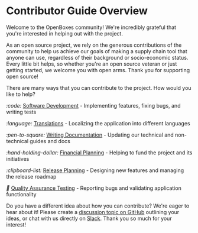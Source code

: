 # Contributor Guide Overview

Welcome to the OpenBoxes community! We're incredibly grateful that you're interested in helping out with the project.

As an open source project, we rely on the generous contributions of the community to help us achieve our goals of making a supply chain tool that anyone can use, regardless of their background or socio-economic status. Every little bit helps, so whether you're an open source veteran or just getting started, we welcome you with open arms. Thank you for supporting open source!



There are many ways that you can contribute to the project. How would you like to help?

<i class="fa-code">:code:</i>  [Software Development](https://app.gitbook.com/o/-LytULTRVvZHXduWJrqI/s/zsW3noDUTaxueRPAHRSI/) - Implementing features, fixing bugs, and writing tests

<i class="fa-language">:language:</i>  [Translations](https://app.gitbook.com/o/-LytULTRVvZHXduWJrqI/s/3VCsGCdilEku76VKkKJk/) - Localizing the application into different languages

<i class="fa-pen-to-square">:pen-to-square:</i>  [Writing Documentation](https://app.gitbook.com/o/-LytULTRVvZHXduWJrqI/s/N6n9pqK2qWG0eLjOmkoy/) - Updating our technical and non-technical guides and docs

<i class="fa-hand-holding-dollar">:hand-holding-dollar:</i>  [Financial Planning](https://app.gitbook.com/o/-LytULTRVvZHXduWJrqI/s/AGSB1x1yCtchE1T6Pg8j/) - Helping to fund the project and its initiatives

<i class="fa-clipboard-list">:clipboard-list:</i>  [Release Planning](https://app.gitbook.com/o/-LytULTRVvZHXduWJrqI/s/5kkEFMJhB5pncJ48JprP/) - Designing new features and managing the release roadmap

<i class="fa-bug">:bug:</i>  [Quality Assurance Testing](https://app.gitbook.com/o/-LytULTRVvZHXduWJrqI/s/mcMIA3jrUPNYeybph4yj/) - Reporting bugs and validating application functionality



Do you have a different idea about how you can contribute? We're eager to hear about it! Please create a [discussion topic on GitHub](https://github.com/openboxes/openboxes/discussions/categories/ideas) outlining your ideas, or chat with us directly on [Slack](http://slack-signup.openboxes.com/). Thank you so much for your interest!
